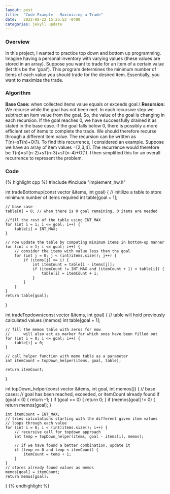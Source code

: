 ```yaml
---
layout: post
title:  "Code Example - Maximizing a Trade"
date:   2022-08-22 15:25:52 -0400
categories: jekyll update
---
```

### Overview
In this project, I wanted to practice top down and bottom up programming. Imagine having a personal inventory with varying values (these values are stored in an array). Suppose you want to trade for an item of a certain value (let this be the 'goal'). This program determines the minimum number of items of each value you should trade for the desired item. Essentially, you want to maximize the trade.

### Algorithm
**Base Case:** when collected items value equals or exceeds goal.\\
**Resursion:** We recurse while the goal has not been met. In each recursive step we subtract an item value from the goal. So, the value of the goal is changing in each recursion. If the goal reaches 0, we have successfully drained it as stated in the base case. If the goal falls below 0, there is possibly a more efficient set of items to complete the trade. We should therefore recurse through a different item value. 
The recursion can be written as T(n)=sT(n)+O(1).
To find this recurrence, I considered an example. Suppose we have an array of item values =[2,3,4]. The recurrence would therefore be T(n)=sT(n-2)+sT(n-3)+sT(n-4)+O(1). I then simplified this for an overall recurrence to represent the problem.

### Code
{% highlight cpp %}
#include <iostream>
#include "implement_hw.h"

int tradeBottomup(const vector<int> &items, int goal)
{
    // initilize a table to store minimum number of items required
    int table[goal + 1];
    
    // base case
    table[0] = 0; // when there is 0 goal remaining, 0 items are needed
    
    //fill the rest of the table using INT_MAX
    for (int i = 1; i <= goal; i++) {
        table[i] = INT_MAX;
    }
    
    // now update the table by computing minimum items in bottom-up manner
    for (int i = 1; i <= goal; i++) {
        // consider the items with value less than the goal
        for (int j = 0; j < (int)items.size(); j++) {
            if (items[j] <= i) {
                int itemCount = table[i - items[j]];
                if (itemCount != INT_MAX and (itemCount + 1) < table[i]) {
                    table[i] = itemCount + 1;
                }
            }
        }
    }
    return table[goal];
}

int tradeTopdown(const vector<int> &items, int goal) 
{
    // table will hold previously calculated values (memos)
    int table[goal + 1];
    
    // fill the memos table with zeros for now 
    //      will also act as marker for which ones have been filled out
    for (int i = 0; i <= goal; i++) {
        table[i] = 0;
    }
    
    // call helper function with memo table as a parameter
    int itemCount = topDown_helper(items, goal, table);
    
    return itemCount;
}

int topDown_helper(const vector<int> &items, int goal, int memos[])
{
    // base cases:
    //    goal has been reached, exceeded, or itemCount already found
    if (goal < 0) {
        return -1;
    }
    if (goal == 0) {
        return 0;
    }
    if (memos[goal] != 0) {
        return memos[goal];
    }
    
    int itemCount = INT_MAX;
    // tries calculations starting with the different given item values
    // loops through each value
    for (int i = 0; i < (int)items.size(); i++) {
        // recursive call for topdown approach
        int temp = topDown_helper(items, goal - items[i], memos);
        
        // if we have found a better combination, update it
        if (temp >= 0 and temp < itemCount) {
            itemCount = temp + 1;
        }
    }
    // stores already found values as memos
    memos[goal] = itemCount;
    return memos[goal];
}
{% endhighlight %}



